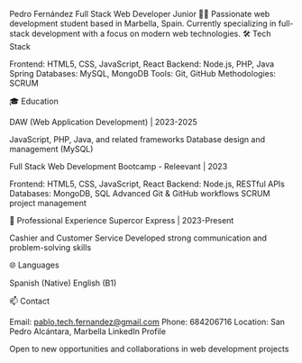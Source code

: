 Pedro Fernández
Full Stack Web Developer Junior
👨‍💻 Passionate web development student based in Marbella, Spain. Currently specializing in full-stack development with a focus on modern web technologies.
🛠 Tech Stack

Frontend: HTML5, CSS, JavaScript, React
Backend: Node.js, PHP, Java Spring
Databases: MySQL, MongoDB
Tools: Git, GitHub
Methodologies: SCRUM

🎓 Education

DAW (Web Application Development) | 2023-2025

JavaScript, PHP, Java, and related frameworks
Database design and management (MySQL)


Full Stack Web Development Bootcamp - Releevant | 2023

Frontend: HTML5, CSS, JavaScript, React
Backend: Node.js, RESTful APIs
Databases: MongoDB, SQL
Advanced Git & GitHub workflows
SCRUM project management



💼 Professional Experience
Supercor Express | 2023-Present

Cashier and Customer Service
Developed strong communication and problem-solving skills

🌐 Languages

Spanish (Native)
English (B1)

📫 Contact

Email: pablo.tech.fernandez@gmail.com
Phone: 684206716
Location: San Pedro Alcántara, Marbella
LinkedIn Profile


Open to new opportunities and collaborations in web development projects
